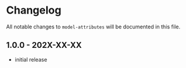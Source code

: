 # Changelog

All notable changes to `model-attributes` will be documented in this file.

## 1.0.0 - 202X-XX-XX

- initial release
